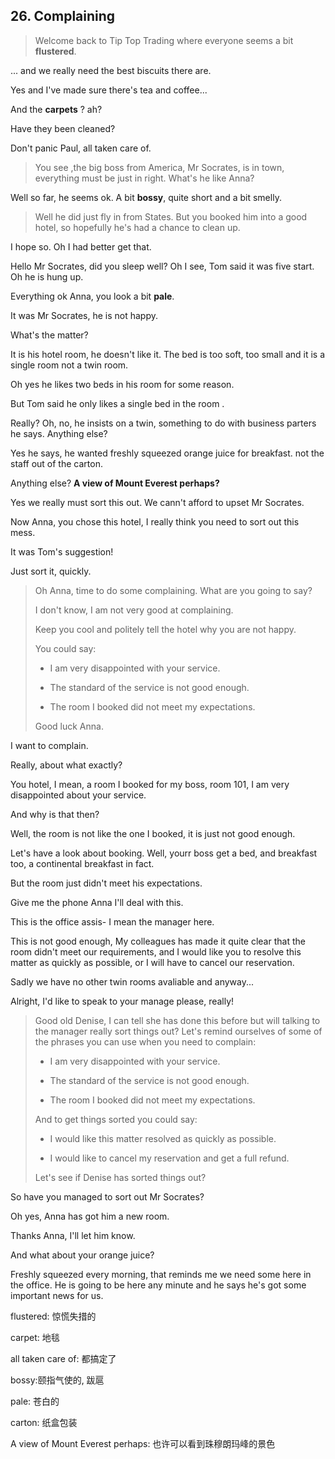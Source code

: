 ## 26. Complaining

> Welcome back to Tip Top Trading where everyone seems a bit **flustered**.

... and we really need the best biscuits there are.

Yes and I've made sure there's tea and coffee...

And the **carpets** ? ah?

Have they been cleaned?

Don't panic Paul, all taken care of.

> You see ,the big boss from America, Mr Socrates, is in town, everything must be just in right. What's he like Anna?

Well so far, he seems ok. A bit **bossy**, quite short and a bit smelly.

> Well he did just fly in from States. But you booked him into a good hotel, so hopefully he's had a chance to clean up.

I hope so. Oh I had better get that.

Hello Mr Socrates, did you sleep well? Oh I see, Tom said it was five start. Oh he is hung up. 

Everything ok Anna, you look a bit **pale**.

It was Mr Socrates, he is not happy.

What's the matter?

It is his hotel room, he doesn't like it. The bed is too soft, too small and it is a single room not a twin room.

Oh yes he likes two beds in his room for some reason.

But Tom said he only likes a single bed in the room .

Really? Oh, no, he insists on a twin, something to do with business parters he says. Anything else?

Yes he says, he wanted freshly squeezed orange juice for breakfast. not the staff out of the carton.

Anything else? **A view of Mount Everest perhaps?**

Yes we really must sort this out. We cann't afford to upset Mr Socrates.

Now Anna, you chose this hotel, I really think you need to sort out this mess.

It was Tom's suggestion!

Just sort it, quickly.

> Oh Anna, time to do some complaining. What are you going to say? 
> 
> I don't know, I am not very good at complaining.
> 
> Keep you cool and politely tell the hotel why you are not happy.
> 
> You could say:
> 
> * I am very disappointed with your service.
> 
> * The standard of the service is not good enough.
> 
> * The room I booked did not meet my expectations.
> 
> Good luck Anna.

I want to complain. 

Really, about what exactly?

You hotel, I mean, a room I booked for my boss, room 101, I am very disappointed about your service.

And why is that then?

Well, the room is not like the one I booked, it is just not good enough. 

Let's have a look about booking. Well, yourr boss get a bed, and breakfast too, a continental breakfast in fact.

But the room just didn't meet his expectations.

Give me the phone Anna I'll deal with this. 

This is the office assis- I mean the manager here. 

This is not good enough, My colleagues has made it quite clear that the room didn't meet our requirements, and I would like you to resolve this matter as quickly as possible, or I will have to cancel our reservation. 

Sadly we have no other twin rooms avaliable and anyway...

Alright, I'd like to speak to your manage please, really!

> Good old Denise, I can tell she has done this before but will talking to the manager really sort things out? Let's remind ourselves of some of the phrases you can use when you need to complain:
> 
> * I am very disappointed with your service.
> 
> * The standard of the service is not good enough.
> 
> * The room I booked did not meet my expectations.
> 
> And to get things sorted you could say:
> 
> * I would like this matter resolved as quickly as possible.
> 
> * I would like to cancel my reservation and get a full refund.
> 
> Let's see if Denise has sorted things out?

So have you managed to sort out Mr Socrates?

Oh yes, Anna has got him a new room. 

Thanks Anna, I'll let him know. 

And what about your orange juice?

Freshly squeezed every morning, that reminds me we need some here in the office. He is going to be here any minute and he says he's got some important news for us.



flustered: 惊慌失措的

carpet: 地毯

all taken care of: 都搞定了

bossy:颐指气使的, 跋扈

pale: 苍白的

carton: 纸盒包装

A view of Mount Everest perhaps: 也许可以看到珠穆朗玛峰的景色
